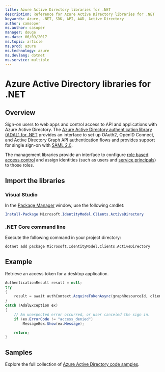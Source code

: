 ```yaml
---
title: Azure Active Directory libraries for .NET
description: Reference for Azure Active Directory libraries for .NET
keywords: Azure, .NET, SDK, API, AAD, Active Directory
author: camsoper
ms.author: casoper
manager: douge
ms.date: 06/09/2017
ms.topic: article
ms.prod: azure
ms.technology: azure
ms.devlang: dotnet
ms.service: multiple
---
```


# Azure Active Directory libraries for .NET

## Overview

Sign-on users to web apps and control access to API and applications with Azure Active Directory. The [Azure Active Directory authentication library (ADAL) for .NET](https://github.com/AzureAD/azure-activedirectory-library-for-dotnet) provides an interface to set up OAuth2, OpenID Connect, and Active Directory Graph API authentication flows and provides support for single sign-on with [SAML 2.0](https://docs.microsoft.com/azure/active-directory/develop/active-directory-saml-protocol-reference).

The management libraries provide an interface to configure [role based access control](https://docs.microsoft.com/azure/active-directory/role-based-access-control-what-is) and assign identities (such as users and [service principals](https://docs.microsoft.com/en-us/azure/active-directory/develop/active-directory-application-objects)) to those roles.

## Import the libraries

### Visual Studio 

In the [Package Manager](https://docs.microsoft.com/dotnet/azure/dotnet-sdk-azure-install?view=azure-dotnet) window, use the following cmdlet:

```powershell
Install-Package Microsoft.IdentityModel.Clients.ActiveDirectory
``` 

### .NET Core command line

Execute the following command in your project directory:

```bash
dotnet add package Microsoft.IdentityModel.Clients.ActiveDirectory
```

## Example

Retrieve an access token for a desktop application.

```csharp
AuthenticationResult result = null;
try
{
    result = await authContext.AcquireTokenAsync(graphResourceId, clientId, redirectUri, new PlatformParameters(PromptBehavior.Auto));
}
catch (AdalException ex)
{
    // An unexpected error occurred, or user canceled the sign in.
    if (ex.ErrorCode != "access_denied")
        MessageBox.Show(ex.Message);

    return;
}
```

## Samples

Explore the full collection of [Azure Active Directory code samples](https://docs.microsoft.com/en-us/azure/active-directory/develop/active-directory-code-samples).